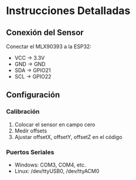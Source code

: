 # Instrucciones Detalladas

## Conexión del Sensor

Conectar el MLX90393 a la ESP32:
- VCC → 3.3V
- GND → GND
- SDA → GPIO21
- SCL → GPIO22

## Configuración

### Calibración
1. Colocar el sensor en campo cero
2. Medir offsets
3. Ajustar offsetX, offsetY, offsetZ en el código

### Puertos Seriales
- Windows: COM3, COM4, etc.
- Linux: /dev/ttyUSB0, /dev/ttyACM0